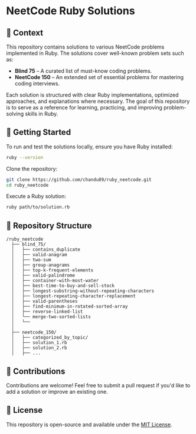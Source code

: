 # NeetCode Ruby Solutions  

## 📌 Context  
This repository contains solutions to various NeetCode problems implemented in Ruby. The solutions cover well-known problem sets such as:  

- **Blind 75** – A curated list of must-know coding problems.  
- **NeetCode 150** – An extended set of essential problems for mastering coding interviews.  

Each solution is structured with clear Ruby implementations, optimized approaches, and explanations where necessary. The goal of this repository is to serve as a reference for learning, practicing, and improving problem-solving skills in Ruby.  

## 🚀 Getting Started  
To run and test the solutions locally, ensure you have Ruby installed:  

```sh
ruby --version
```

Clone the repository:  
```sh
git clone https://github.com/chandu89/ruby_neetcode.git
cd ruby_neetcode
```

Execute a Ruby solution:  
```sh
ruby path/to/solution.rb
```

## 📎 Repository Structure  
```
/ruby_neetcode
  ├── blind_75/
  │   ├── contains_duplicate
  │   ├── valid-anagram
  │   ├── two-sum
  │   ├── group-anagrams
  │   ├── top-k-frequent-elements
  │   ├── valid-palindrome
  │   ├── container-with-most-water
  │   ├── best-time-to-buy-and-sell-stock
  │   ├── longest-substring-without-repeating-characters
  │   ├── longest-repeating-character-replacement
  │   ├── valid-parentheses
  │   ├── find-minimum-in-rotated-sorted-array
  │   ├── reverse-linked-list
  │   └── merge-two-sorted-lists
  │   └── 
  │
  ├── neetcode_150/
  │   ├── categorized_by_topic/
  │   ├── solution_1.rb
  │   ├── solution_2.rb
  │   ├── ...
```

## 🤝 Contributions  
Contributions are welcome! Feel free to submit a pull request if you'd like to add a solution or improve an existing one.  

## 📛 License  
This repository is open-source and available under the [MIT License](LICENSE).  

